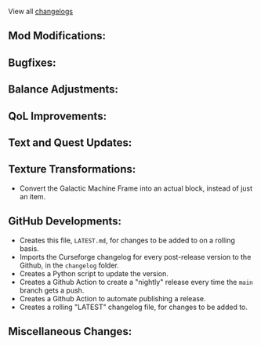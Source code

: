 
View all [changelogs](https://github.com/WaitingIdly/Workflow-Testing/tree/main/changelog)

## Mod Modifications:



## Bugfixes:



## Balance Adjustments:



## QoL Improvements:



## Text and Quest Updates:



## Texture Transformations:

- Convert the Galactic Machine Frame into an actual block, instead of just an item.

## GitHub Developments:

- Creates this file, `LATEST.md`, for changes to be added to on a rolling basis.
- Imports the Curseforge changelog for every post-release version to the Github, in the `changelog` folder.
- Creates a Python script to update the version.
- Creates a Github Action to create a "nightly" release every time the `main` branch gets a push.
- Creates a Github Action to automate publishing a release.
- Creates a rolling "LATEST" changelog file, for changes to be added to.

## Miscellaneous Changes:
